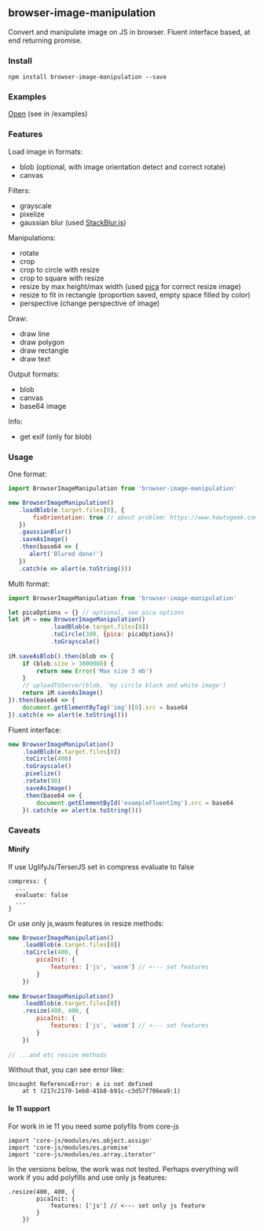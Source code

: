 ## browser-image-manipulation
Convert and manipulate image on JS in browser. Fluent interface based, at end returning promise.

### Install
```
npm install browser-image-manipulation --save
```

### Examples
[Open](https://grinat.github.io/browser-image-manipulation/examples/index.html) (see in /examples)

### Features
Load image in formats:
- blob (optional, with image orientation detect and correct rotate)
- canvas

Filters:
- grayscale
- pixelize
- gaussian blur (used [StackBlur.js](https://github.com/flozz/StackBlur))

Manipulations:
- rotate
- crop
- crop to circle with resize
- crop to square with resize
- resize by max height/max width (used [pica](https://github.com/nodeca/pica) for correct resize image)
- resize to fit in rectangle (proportion saved, empty space filled by color)
- perspective (change perspective of image)

Draw:
- draw line
- draw polygon
- draw rectangle
- draw text

Output formats:
- blob
- canvas
- base64 image

Info:
- get exif (only for blob)

### Usage
One format:
```js
import BrowserImageManipulation from 'browser-image-manipulation'

new BrowserImageManipulation()
   .loadBlob(e.target.files[0], {
       fixOrientation: true // about problem: https://www.howtogeek.com/254830/why-your-photos-dont-always-appear-correctly-rotated/
   })
   .gaussianBlur()
   .saveAsImage()
   .then(base64 => {
      alert('Blured done!')
   })
   .catch(e => alert(e.toString()))
```
Multi format:
```js
import BrowserImageManipulation from 'browser-image-manipulation'

let picaOptions = {} // optional, see pica options
let iM = new BrowserImageManipulation()
            .loadBlob(e.target.files[0])
            .toCircle(300, {pica: picaOptions})
            .toGrayscale()
            
iM.saveAsBlob().then(blob => {
    if (blob.size > 3000000) {
        return new Error('Max size 3 mb')
    }
    // uploadToServer(blob, 'my circle black and white image')
    return iM.saveAsImage()
}).then(base64 => {
    document.getElementByTag('img')[0].src = base64
}).catch(e => alert(e.toString()))
```

Fluent interface:
```js
new BrowserImageManipulation()
    .loadBlob(e.target.files[0])
    .toCircle(400)
    .toGrayscale()
    .pixelize()
    .rotate(90)
    .saveAsImage()
    .then(base64 => {
        document.getElementById('exampleFluentImg').src = base64
    }).catch(e => alert(e.toString()))
```

### Caveats
#### Minify
If use UglifyJs/TerserJS set in compress evaluate to false
```
compress: {
  ...
  evaluate: false
  ...
}
```
Or use only js,wasm features in resize methods:
```js
new BrowserImageManipulation()
    .loadBlob(e.target.files[0])
    .toCircle(400, {
        picaInit: {
            features: ['js', 'wasm'] // <--- set features
        }
    })
    
new BrowserImageManipulation()
    .loadBlob(e.target.files[0])
    .resize(400, 400, {
        picaInit: {
            features: ['js', 'wasm'] // <--- set features
        }
    }) 
   
// ...and etc resize methods    

```

Without that, you can see error like:
```
Uncaught ReferenceError: e is not defined
    at t (217c2170-1eb8-41b8-b91c-c3d57f706ea9:1)
```

#### Ie 11 support
For work in ie 11 you need some polyfils from core-js
```
import 'core-js/modules/es.object.assign'
import 'core-js/modules/es.promise'
import 'core-js/modules/es.array.iterator'
```

In the versions below, the work was not tested. 
Perhaps everything will work if you add polyfills and use only js features:
```
.resize(400, 400, {
        picaInit: {
            features: ['js'] // <--- set only js feature
        }
    }) 
``` 
